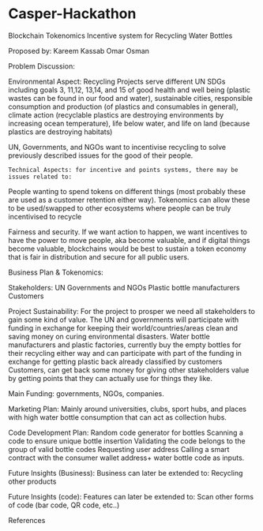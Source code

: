 # Casper-Hackathon
Blockchain Tokenomics Incentive system for Recycling Water Bottles

Proposed by:
Kareem Kassab
Omar Osman

Problem Discussion:


Environmental Aspect: Recycling Projects serve different UN SDGs including goals 3, 11,12, 13,14, and 15 of good health and well being (plastic wastes can be found in our food and water), sustainable cities, responsible consumption and production (of plastics and consumables in general), climate action (recyclable plastics are destroying environments by increasing ocean temperature), life below water, and life on land (because plastics are destroying habitats)

UN, Governments, and NGOs want to incentivise recycling to solve previously described issues for the good of their people.

    Technical Aspects: for incentive and points systems, there may be issues related to: 
People wanting to spend tokens on different things (most probably these are used as a customer retention either way). Tokenomics can allow these to be used/swapped to other ecosystems where people can be truly incentivised to recycle

Fairness and security. If we want action to happen, we want incentives to have the power to move people, aka become valuable, and if digital things become valuable, blockchains would be best to sustain a token economy that is fair in distribution and secure for all public users.
 




Business Plan & Tokenomics:
    
Stakeholders: 
UN
Governments and NGOs
Plastic bottle manufacturers
Customers

Project Sustainability:
 For the project to prosper we need all stakeholders to gain some kind of value. 
The UN and governments will participate with funding in exchange for keeping their world/countries/areas clean and saving money on curing environmental disasters.
Water bottle manufacturers and plastic factories, currently buy the empty bottles for their recycling either way and can participate with part of the funding in exchange for getting plastic back already classified by customers
Customers,  can get back some money for giving other stakeholders value by getting points that they can actually use for things they like.

Main Funding: governments, NGOs, companies.

Marketing Plan:
Mainly around universities, clubs, sport hubs, and places with high water bottle consumption that can act as collection hubs.

Code Development Plan:
Random code generator for bottles
Scanning a code to ensure unique bottle insertion
Validating the code belongs to the group of valid bottle codes
Requesting user address
Calling a smart contract with the consumer wallet address+ water bottle code as inputs.






Future Insights (Business):
Business can later be extended to:
Recycling other products


Future Insights (code):
Features can later be extended to:
Scan other forms of code (bar code, QR code, etc..)




































References
